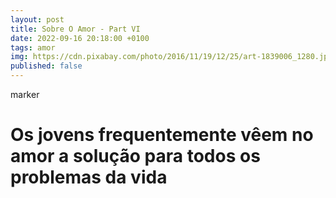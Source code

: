 ```yaml
---
layout: post
title: Sobre O Amor - Part VI
date: 2022-09-16 20:18:00 +0100
tags: amor
img: https://cdn.pixabay.com/photo/2016/11/19/12/25/art-1839006_1280.jpg
published: false
---
```



marker
# Os jovens frequentemente vêem no amor a solução para todos os problemas da vida